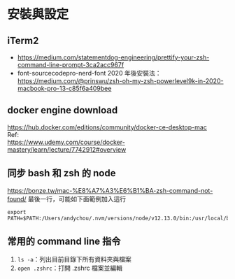 # 安裝與設定


## iTerm2
- https://medium.com/statementdog-engineering/prettify-your-zsh-command-line-prompt-3ca2acc967f
- font-sourcecodepro-nerd-font 2020 年後安裝法：https://medium.com/@prinswu/zsh-oh-my-zsh-powerlevel9k-in-2020-macbook-pro-13-c85f6a409bee
## docker engine download  
https://hub.docker.com/editions/community/docker-ce-desktop-mac  
Ref:  
https://www.udemy.com/course/docker-mastery/learn/lecture/7742912#overview  
## 同步 bash 和 zsh 的 node
https://bonze.tw/mac-%E8%A7%A3%E6%B1%BA-zsh-command-not-found/
最後一行，可能如下面範例加入這行
```
export PATH=$PATH:/Users/andychou/.nvm/versions/node/v12.13.0/bin:/usr/local/bin:/usr/bin:/bin:/usr/sbin:/sbin
```
## 常用的 command line 指令
1. ```ls -a```：列出目前目錄下所有資料夾與檔案
2. ```open .zshrc```：打開 .zshrc 檔案並編輯
